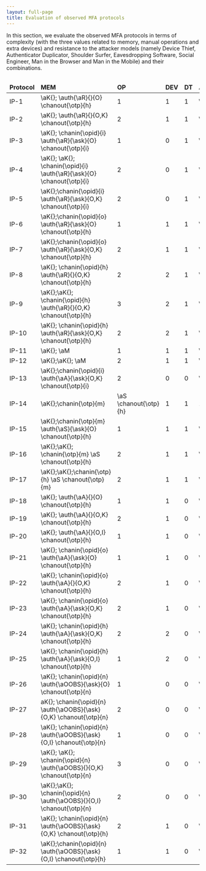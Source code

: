 ```yaml
---
layout: full-page
title: Evaluation of observed MFA protocols
---
```


In this section, we evaluate the observed MFA protocols in terms of complexity (with the three values related to memory, manual operations and extra devices) and resistance
to the attacker models (namely Device Thief, Authenticator Duplicator, Shoulder Surfer, Eavesdropping Software, Social Engineer, Man in the Browser and Man in the Mobile)
and their combinations.


<div id="ip-protocols-table-wrapper" style="overflow-x: auto;">
<table id="ip-protocols-evaluation-table">
<thead style="font-weight: bold;">
<td>Protocol</td><td class="rotate">   MEM </td><td class="rotate"> OP </td><td class="rotate"> DEV </td><td class="rotate"> DT</td><td class="rotate">AD</td><td class="rotate">SS</td><td class="rotate">ES</td><td class="rotate">SE</td><td class="rotate">MB</td><td class="rotate">MM</td><td class="rotate">
	 DT\circAD</td><td class="rotate">DT\circSS</td><td class="rotate">DT\circES</td><td class="rotate">DT\circSE</td><td class="rotate">DT\circMB</td><td class="rotate">DT\circMM</td><td class="rotate">AD\circSS</td><td class="rotate">AD\circES</td><td class="rotate">AD\circSE</td><td class="rotate">AD\circMB</td><td class="rotate">AD\circMM</td><td class="rotate">SS\circES</td><td class="rotate">SS\circSE</td><td class="rotate">SS\circMB</td><td class="rotate">SS\circMM</td><td class="rotate">ES\circSE</td><td class="rotate">ES\circMB</td><td class="rotate">ES\circMM</td><td class="rotate">SE\circMB</td><td class="rotate">SE\circMM</td><td class="rotate">MB\circMM
	 </td><td class="rotate">DT\circAD\circSS</td><td class="rotate">DT\circAD\circES</td><td class="rotate">DT\circAD\circSE</td><td class="rotate">DT\circAD\circMB</td><td class="rotate">DT\circAD\circMM</td><td class="rotate">DT\circSS\circES</td><td class="rotate">DT\circSS\circSE</td><td class="rotate">DT\circSS\circMB</td><td class="rotate">DT\circSS\circMM</td><td class="rotate">DT\circES\circSE</td><td class="rotate">DT\circES\circMB</td><td class="rotate">DT\circES\circMM</td><td class="rotate">DT\circSE\circMB</td><td class="rotate">DT\circSE\circMM</td><td class="rotate">DT\circMB\circMM
</td><td class="rotate">AD\circSS\circES</td><td class="rotate">AD\circSS\circSE</td><td class="rotate">AD\circSS\circMB</td><td class="rotate">AD\circSS\circMM</td><td class="rotate">AD\circES\circSE</td><td class="rotate">AD\circES\circMB</td><td class="rotate">AD\circES\circMM</td><td class="rotate">AD\circSE\circMB</td><td class="rotate">AD\circSE\circMM</td><td class="rotate">AD\circMB\circMM
</td><td class="rotate">SS\circES\circSE</td><td class="rotate">SS\circES\circMB</td><td class="rotate">SS\circES\circMM</td><td class="rotate">SS\circSE\circMB</td><td class="rotate">SS\circSE\circMM</td><td class="rotate">SS\circMB\circMM
</td><td class="rotate">ES\circSE\circMB</td><td class="rotate">ES\circSE\circMM</td><td class="rotate">ES\circMB\circMM
</td><td class="rotate">SE\circMB\circMM</td>
</thead>
<tr id="IP-1">
<td>IP-1 </td>
<td> \aK{}; \auth{\aR}{}{O} \chanout{\otp}{h}</td>
<td> 1 </td><td> 1 </td><td> 1 </td><td> \cancel{O} </td><td> -- </td><td> <i class="fas fa-skull"></i> </td><td> <i class="fas fa-skull"></i> </td><td> <i class="fas fa-skull"></i> </td><td> <i class="fas fa-skull"></i> </td><td> -- </td><td> \cancel{O} </td><td> # </td><td> # </td><td> # </td><td> # </td><td> \cancel{O} </td><td> # </td><td> # </td><td> # </td><td> # </td><td> -- </td><td> # </td><td> # </td><td> # </td><td> # </td><td> # </td><td> # </td><td> # </td><td> # </td><td> # </td><td> # </td><td> # </td><td> # </td><td> # </td><td> # </td><td> \cancel{O} </td><td> # </td><td> # </td><td> # </td><td> # </td><td> # </td><td> # </td><td> # </td><td> # </td><td> # </td><td> # </td><td> # </td><td> # </td><td> # </td><td> # </td><td> # </td><td> # </td><td> # </td><td> # </td><td> # </td><td> # </td><td> # </td><td> # </td><td> # </td><td> # </td><td> # </td><td> # </td><td> # </td><td> # </td><td> # </td><td> #</td>
</tr>
<tr id="IP-2">
<td>IP-2 </td>
<td>\aK{}; \auth{\aR}{}{O,K} \chanout{\otp}{h}</td>
<td> 2 </td><td> 1 </td><td> 1 </td><td> \cancel{O} </td><td> -- </td><td> <i class="fas fa-skull"></i> </td><td> <i class="fas fa-skull"></i> </td><td> <i class="fas fa-skull"></i> </td><td> <i class="fas fa-skull"></i> </td><td> -- </td><td> \cancel{O} </td><td> # </td><td> # </td><td> # </td><td> # </td><td> \cancel{O} </td><td> # </td><td> # </td><td> # </td><td> # </td><td> -- </td><td> # </td><td> # </td><td> # </td><td> # </td><td> # </td><td> # </td><td> # </td><td> # </td><td> # </td><td> # </td><td> # </td><td> # </td><td> # </td><td> # </td><td> \cancel{O} </td><td> # </td><td> # </td><td> # </td><td> # </td><td> # </td><td> # </td><td> # </td><td> # </td><td> # </td><td> # </td><td> # </td><td> # </td><td> # </td><td> # </td><td> # </td><td> # </td><td> # </td><td> # </td><td> # </td><td> # </td><td> # </td><td> # </td><td> # </td><td> # </td><td> # </td><td> # </td><td> # </td><td> # </td><td> # </td><td> #</td>
</tr>
<tr id="IP-3">
<td>IP-3 </td>
<td>\aK{}; \chanin{\opid}{i} \auth{\aR}{\ask}{O} \chanout{\otp}{i}
</td>
<td> 1 </td><td> 0 </td><td> 1 </td><td> \cancel{O} </td><td> -- </td><td> \cancel{K} </td><td> \cancel{K} </td><td> \cancel{K} </td><td> \cancel{K} </td><td> -- </td><td> \cancel{O} </td><td> <i class="fas fa-skull"></i> </td><td> <i class="fas fa-skull"></i> </td><td> <i class="fas fa-skull"></i> </td><td> <i class="fas fa-skull"></i> </td><td> \cancel{O} </td><td> \cancel{K} </td><td> \cancel{K} </td><td> \cancel{K} </td><td> \cancel{K} </td><td> -- </td><td> \cancel{K} </td><td> \cancel{K} </td><td> \cancel{K} </td><td> \cancel{K} </td><td> \cancel{K} </td><td> \cancel{K} </td><td> \cancel{K} </td><td> \cancel{K} </td><td> \cancel{K} </td><td> \cancel{K} </td><td> # </td><td> # </td><td> # </td><td> # </td><td> \cancel{O} </td><td> # </td><td> # </td><td> # </td><td> # </td><td> # </td><td> # </td><td> # </td><td> # </td><td> # </td><td> # </td><td> \cancel{K} </td><td> \cancel{K} </td><td> \cancel{K} </td><td> \cancel{K} </td><td> \cancel{K} </td><td> \cancel{K} </td><td> \cancel{K} </td><td> \cancel{K} </td><td> \cancel{K} </td><td> \cancel{K} </td><td> \cancel{K} </td><td> \cancel{K} </td><td> \cancel{K} </td><td> \cancel{K} </td><td> \cancel{K} </td><td> \cancel{K} </td><td> \cancel{K} </td><td> \cancel{K} </td><td> \cancel{K} </td><td> \cancel{K}</td>
</tr>
<tr id="IP-4">
<td>IP-4 </td>
<td>\aK{}; \aK{}; \chanin{\opid}{i} \auth{\aR}{\ask}{O} \chanout{\otp}{i}</td>
<td> 2 </td><td> 0 </td><td> 1 </td><td> \cancel{O} </td><td> -- </td><td> \cancel{K$_{2}$} </td><td> \cancel{K$_{2}$} </td><td> \cancel{K$_{2}$} </td><td> \cancel{K$_{2}$} </td><td> -- </td><td> \cancel{O} </td><td> <i class="fas fa-skull"></i> </td><td> <i class="fas fa-skull"></i> </td><td> <i class="fas fa-skull"></i> </td><td> <i class="fas fa-skull"></i> </td><td> \cancel{O} </td><td> \cancel{K$_{2}$} </td><td> \cancel{K$_{2}$} </td><td> \cancel{K$_{2}$} </td><td> \cancel{K$_{2}$} </td><td> -- </td><td> \cancel{K$_{2}$} </td><td> \cancel{K$_{2}$} </td><td> \cancel{K$_{2}$} </td><td> \cancel{K$_{2}$} </td><td> \cancel{K$_{2}$} </td><td> \cancel{K$_{2}$} </td><td> \cancel{K$_{2}$} </td><td> \cancel{K$_{2}$} </td><td> \cancel{K$_{2}$} </td><td> \cancel{K$_{2}$} </td><td> # </td><td> # </td><td> # </td><td> # </td><td> \cancel{O} </td><td> # </td><td> # </td><td> # </td><td> # </td><td> # </td><td> # </td><td> # </td><td> # </td><td> # </td><td> # </td><td> \cancel{K$_{2}$} </td><td> \cancel{K$_{2}$} </td><td> \cancel{K$_{2}$} </td><td> \cancel{K$_{2}$} </td><td> \cancel{K$_{2}$} </td><td> \cancel{K$_{2}$} </td><td> \cancel{K$_{2}$} </td><td> \cancel{K$_{2}$} </td><td> \cancel{K$_{2}$} </td><td> \cancel{K$_{2}$} </td><td> \cancel{K$_{2}$} </td><td> \cancel{K$_{2}$} </td><td> \cancel{K$_{2}$} </td><td> \cancel{K$_{2}$} </td><td> \cancel{K$_{2}$} </td><td> \cancel{K$_{2}$} </td><td> \cancel{K$_{2}$} </td><td> \cancel{K$_{2}$} </td><td> \cancel{K$_{2}$} </td><td> \cancel{K$_{2}$}</td>
</tr>
<tr id="IP-5">
<td>IP-5 </td>
<td>\aK{};\chanin{\opid}{i} \auth{\aR}{\ask}{O,K} \chanout{\otp}{i}</td>
<td> 2 </td><td> 0 </td><td> 1 </td><td> \cancel{O} </td><td> -- </td><td> \cancel{K$_{2}$} </td><td> \cancel{K} </td><td> \cancel{K} </td><td> \cancel{K} </td><td> -- </td><td> \cancel{O} </td><td> <i class="fas fa-skull"></i> </td><td> \cancel{K}\cancel{O} </td><td> \cancel{K}\cancel{O} </td><td> \cancel{K}\cancel{O} </td><td> \cancel{O} </td><td> \cancel{K$_{2}$} </td><td> \cancel{K} </td><td> \cancel{K} </td><td> \cancel{K} </td><td> -- </td><td> \cancel{K$_{2}$} </td><td> \cancel{K$_{2}$} </td><td> \cancel{K$_{2}$} </td><td> \cancel{K$_{2}$} </td><td> \cancel{K} </td><td> \cancel{K} </td><td> \cancel{K} </td><td> \cancel{K} </td><td> \cancel{K} </td><td> \cancel{K} </td><td> # </td><td> \cancel{K}\cancel{O} </td><td> \cancel{K}\cancel{O} </td><td> \cancel{K}\cancel{O} </td><td> \cancel{O} </td><td> # </td><td> # </td><td> # </td><td> # </td><td> \cancel{K}\cancel{O} </td><td> \cancel{K}\cancel{O} </td><td> \cancel{K}\cancel{O} </td><td> \cancel{K}\cancel{O} </td><td> \cancel{K}\cancel{O} </td><td> \cancel{K}\cancel{O} </td><td> \cancel{K$_{2}$} </td><td> \cancel{K$_{2}$} </td><td> \cancel{K$_{2}$} </td><td> \cancel{K$_{2}$} </td><td> \cancel{K} </td><td> \cancel{K} </td><td> \cancel{K} </td><td> \cancel{K} </td><td> \cancel{K} </td><td> \cancel{K} </td><td> \cancel{K$_{2}$} </td><td> \cancel{K$_{2}$} </td><td> \cancel{K$_{2}$} </td><td> \cancel{K$_{2}$} </td><td> \cancel{K$_{2}$} </td><td> \cancel{K$_{2}$} </td><td> \cancel{K} </td><td> \cancel{K} </td><td> \cancel{K} </td><td> \cancel{K}</td>
</tr>
<tr id="IP-6">
<td>IP-6 </td>
<td>\aK{};\chanin{\opid}{o} \auth{\aR}{\ask}{O} \chanout{\otp}{h}</td>
<td> 1 </td><td> 1 </td><td> 1 </td><td> \cancel{O} </td><td> -- </td><td> \cancel{K} </td><td> \cancel{K} </td><td> \cancel{K} </td><td> \cancel{K} </td><td> -- </td><td> \cancel{O} </td><td> <i class="fas fa-skull"></i> </td><td> <i class="fas fa-skull"></i> </td><td> <i class="fas fa-skull"></i> </td><td> <i class="fas fa-skull"></i> </td><td> \cancel{O} </td><td> \cancel{K} </td><td> \cancel{K} </td><td> \cancel{K} </td><td> \cancel{K} </td><td> -- </td><td> \cancel{K} </td><td> \cancel{K} </td><td> \cancel{K} </td><td> \cancel{K} </td><td> \cancel{K} </td><td> \cancel{K} </td><td> \cancel{K} </td><td> \cancel{K} </td><td> \cancel{K} </td><td> \cancel{K} </td><td> # </td><td> # </td><td> # </td><td> # </td><td> \cancel{O} </td><td> # </td><td> # </td><td> # </td><td> # </td><td> # </td><td> # </td><td> # </td><td> # </td><td> # </td><td> # </td><td> \cancel{K} </td><td> \cancel{K} </td><td> \cancel{K} </td><td> \cancel{K} </td><td> \cancel{K} </td><td> \cancel{K} </td><td> \cancel{K} </td><td> \cancel{K} </td><td> \cancel{K} </td><td> \cancel{K} </td><td> \cancel{K} </td><td> \cancel{K} </td><td> \cancel{K} </td><td> \cancel{K} </td><td> \cancel{K} </td><td> \cancel{K} </td><td> \cancel{K} </td><td> \cancel{K} </td><td> \cancel{K} </td><td> \cancel{K}</td>
</tr>
<tr id="IP-7">
<td>IP-7 </td>
<td>\aK{};\chanin{\opid}{o} \auth{\aR}{\ask}{O,K} \chanout{\otp}{h}</td>
<td> 2 </td><td> 1 </td><td> 1 </td><td> \cancel{O} </td><td> -- </td><td> \cancel{K$_{2}$} </td><td> \cancel{K} </td><td> \cancel{K} </td><td> \cancel{K} </td><td> -- </td><td> \cancel{O} </td><td> <i class="fas fa-skull"></i> </td><td> \cancel{K}\cancel{O} </td><td> \cancel{K}\cancel{O} </td><td> \cancel{K}\cancel{O} </td><td> \cancel{O} </td><td> \cancel{K$_{2}$} </td><td> \cancel{K} </td><td> \cancel{K} </td><td> \cancel{K} </td><td> -- </td><td> \cancel{K$_{2}$} </td><td> \cancel{K$_{2}$} </td><td> \cancel{K$_{2}$} </td><td> \cancel{K$_{2}$} </td><td> \cancel{K} </td><td> \cancel{K} </td><td> \cancel{K} </td><td> \cancel{K} </td><td> \cancel{K} </td><td> \cancel{K} </td><td> # </td><td> \cancel{K}\cancel{O} </td><td> \cancel{K}\cancel{O} </td><td> \cancel{K}\cancel{O} </td><td> \cancel{O} </td><td> # </td><td> # </td><td> # </td><td> # </td><td> \cancel{K}\cancel{O} </td><td> \cancel{K}\cancel{O} </td><td> \cancel{K}\cancel{O} </td><td> \cancel{K}\cancel{O} </td><td> \cancel{K}\cancel{O} </td><td> \cancel{K}\cancel{O} </td><td> \cancel{K$_{2}$} </td><td> \cancel{K$_{2}$} </td><td> \cancel{K$_{2}$} </td><td> \cancel{K$_{2}$} </td><td> \cancel{K} </td><td> \cancel{K} </td><td> \cancel{K} </td><td> \cancel{K} </td><td> \cancel{K} </td><td> \cancel{K} </td><td> \cancel{K$_{2}$} </td><td> \cancel{K$_{2}$} </td><td> \cancel{K$_{2}$} </td><td> \cancel{K$_{2}$} </td><td> \cancel{K$_{2}$} </td><td> \cancel{K$_{2}$} </td><td> \cancel{K} </td><td> \cancel{K} </td><td> \cancel{K} </td><td> \cancel{K}</td>
</tr>
<tr id="IP-8">
<td>IP-8 </td>
<td>\aK{}; \chanin{\opid}{h} \auth{\aR}{}{O,K} \chanout{\otp}{h} </td>
<td> 2 </td><td> 2 </td><td> 1 </td><td> \cancel{O} </td><td> -- </td><td> \cancel{K$_{2}$} </td><td> \cancel{K} </td><td> <i class="fas fa-skull"></i> </td><td> <i class="fas fa-skull"></i> </td><td> -- </td><td> \cancel{O} </td><td> <i class="fas fa-skull"></i> </td><td> \cancel{K}\cancel{O} </td><td> # </td><td> # </td><td> \cancel{O} </td><td> \cancel{K$_{2}$} </td><td> \cancel{K} </td><td> # </td><td> # </td><td> -- </td><td> \cancel{K$_{2}$} </td><td> # </td><td> # </td><td> \cancel{K$_{2}$} </td><td> # </td><td> # </td><td> \cancel{K} </td><td> # </td><td> # </td><td> # </td><td> # </td><td> \cancel{K}\cancel{O} </td><td> # </td><td> # </td><td> \cancel{O} </td><td> # </td><td> # </td><td> # </td><td> # </td><td> # </td><td> # </td><td> \cancel{K}\cancel{O} </td><td> # </td><td> # </td><td> # </td><td> \cancel{K$_{2}$} </td><td> # </td><td> # </td><td> \cancel{K$_{2}$} </td><td> # </td><td> # </td><td> \cancel{K} </td><td> # </td><td> # </td><td> # </td><td> # </td><td> # </td><td> \cancel{K$_{2}$} </td><td> # </td><td> # </td><td> # </td><td> # </td><td> # </td><td> # </td><td> #</td>
</tr>
<tr id="IP-9">
<td>IP-9 </td>
<td>\aK{};\aK{}; \chanin{\opid}{h} \auth{\aR}{}{O,K} \chanout{\otp}{h} </td>
<td> 3 </td><td> 2 </td><td> 1 </td><td> \cancel{O} </td><td> -- </td><td> \cancel{K$_{3}$} </td><td> \cancel{K$_{2}$} </td><td> <i class="fas fa-skull"></i> </td><td> <i class="fas fa-skull"></i> </td><td> -- </td><td> \cancel{O} </td><td> <i class="fas fa-skull"></i> </td><td> \cancel{K$_{2}$}\cancel{O} </td><td> # </td><td> # </td><td> \cancel{O} </td><td> \cancel{K$_{3}$} </td><td> \cancel{K$_{2}$} </td><td> # </td><td> # </td><td> -- </td><td> \cancel{K$_{3}$} </td><td> # </td><td> # </td><td> \cancel{K$_{3}$} </td><td> # </td><td> # </td><td> \cancel{K$_{2}$} </td><td> # </td><td> # </td><td> # </td><td> # </td><td> \cancel{K$_{2}$}\cancel{O} </td><td> # </td><td> # </td><td> \cancel{O} </td><td> # </td><td> # </td><td> # </td><td> # </td><td> # </td><td> # </td><td> \cancel{K$_{2}$}\cancel{O} </td><td> # </td><td> # </td><td> # </td><td> \cancel{K$_{3}$} </td><td> # </td><td> # </td><td> \cancel{K$_{3}$} </td><td> # </td><td> # </td><td> \cancel{K$_{2}$} </td><td> # </td><td> # </td><td> # </td><td> # </td><td> # </td><td> \cancel{K$_{3}$} </td><td> # </td><td> # </td><td> # </td><td> # </td><td> # </td><td> # </td><td> #</td>
</tr>
<tr id="IP-10">
<td>IP-10 </td>
<td>\aK{}; \chanin{\opid}{h} \auth{\aR}{\ask}{O,K} \chanout{\otp}{h} </td>
<td> 2 </td><td> 2 </td><td> 1 </td><td> \cancel{O} </td><td> -- </td><td> \cancel{K$_{2}$} </td><td> \cancel{K} </td><td> \cancel{K} </td><td> \cancel{K} </td><td> -- </td><td> \cancel{O} </td><td> <i class="fas fa-skull"></i> </td><td> \cancel{K}\cancel{O} </td><td> \cancel{K}\cancel{O} </td><td> \cancel{K}\cancel{O} </td><td> \cancel{O} </td><td> \cancel{K$_{2}$} </td><td> \cancel{K} </td><td> \cancel{K} </td><td> \cancel{K} </td><td> -- </td><td> \cancel{K$_{2}$} </td><td> \cancel{K$_{2}$} </td><td> \cancel{K$_{2}$} </td><td> \cancel{K$_{2}$} </td><td> \cancel{K} </td><td> \cancel{K} </td><td> \cancel{K} </td><td> \cancel{K} </td><td> \cancel{K} </td><td> \cancel{K} </td><td> # </td><td> \cancel{K}\cancel{O} </td><td> \cancel{K}\cancel{O} </td><td> \cancel{K}\cancel{O} </td><td> \cancel{O} </td><td> # </td><td> # </td><td> # </td><td> # </td><td> \cancel{K}\cancel{O} </td><td> \cancel{K}\cancel{O} </td><td> \cancel{K}\cancel{O} </td><td> \cancel{K}\cancel{O} </td><td> \cancel{K}\cancel{O} </td><td> \cancel{K}\cancel{O} </td><td> \cancel{K$_{2}$} </td><td> \cancel{K$_{2}$} </td><td> \cancel{K$_{2}$} </td><td> \cancel{K$_{2}$} </td><td> \cancel{K} </td><td> \cancel{K} </td><td> \cancel{K} </td><td> \cancel{K} </td><td> \cancel{K} </td><td> \cancel{K} </td><td> \cancel{K$_{2}$} </td><td> \cancel{K$_{2}$} </td><td> \cancel{K$_{2}$} </td><td> \cancel{K$_{2}$} </td><td> \cancel{K$_{2}$} </td><td> \cancel{K$_{2}$} </td><td> \cancel{K} </td><td> \cancel{K} </td><td> \cancel{K} </td><td> \cancel{K}</td>
</tr>
<tr id="IP-11">
<td>IP-11 </td>
<td>\aK{}; \aM</td>
<td> 1 </td><td> 1 </td><td> 1 </td><td> \cancel{O} </td><td> \cancel{O} </td><td> <i class="fas fa-skull"></i> </td><td> <i class="fas fa-skull"></i> </td><td> <i class="fas fa-skull"></i> </td><td> <i class="fas fa-skull"></i> </td><td> -- </td><td> \cancel{O} </td><td> # </td><td> # </td><td> # </td><td> # </td><td> \cancel{O} </td><td> # </td><td> # </td><td> # </td><td> # </td><td> \cancel{O} </td><td> # </td><td> # </td><td> # </td><td> # </td><td> # </td><td> # </td><td> # </td><td> # </td><td> # </td><td> # </td><td> # </td><td> # </td><td> # </td><td> # </td><td> \cancel{O} </td><td> # </td><td> # </td><td> # </td><td> # </td><td> # </td><td> # </td><td> # </td><td> # </td><td> # </td><td> # </td><td> # </td><td> # </td><td> # </td><td> # </td><td> # </td><td> # </td><td> # </td><td> # </td><td> # </td><td> # </td><td> # </td><td> # </td><td> # </td><td> # </td><td> # </td><td> # </td><td> # </td><td> # </td><td> # </td><td> #</td>
</tr>
<tr id="IP-12">
<td>IP-12 </td>
<td>\aK{};\aK{}; \aM</td>
<td> 2 </td><td> 1 </td><td> 1 </td><td> \cancel{O} </td><td> \cancel{O} </td><td> <i class="fas fa-skull"></i> </td><td> <i class="fas fa-skull"></i> </td><td> <i class="fas fa-skull"></i> </td><td> <i class="fas fa-skull"></i> </td><td> -- </td><td> \cancel{O} </td><td> # </td><td> # </td><td> # </td><td> # </td><td> \cancel{O} </td><td> # </td><td> # </td><td> # </td><td> # </td><td> \cancel{O} </td><td> # </td><td> # </td><td> # </td><td> # </td><td> # </td><td> # </td><td> # </td><td> # </td><td> # </td><td> # </td><td> # </td><td> # </td><td> # </td><td> # </td><td> \cancel{O} </td><td> # </td><td> # </td><td> # </td><td> # </td><td> # </td><td> # </td><td> # </td><td> # </td><td> # </td><td> # </td><td> # </td><td> # </td><td> # </td><td> # </td><td> # </td><td> # </td><td> # </td><td> # </td><td> # </td><td> # </td><td> # </td><td> # </td><td> # </td><td> # </td><td> # </td><td> # </td><td> # </td><td> # </td><td> # </td><td> #</td>
</tr>
<tr id="IP-13">
<td>IP-13 </td>
<td> \aK{};\chanin{\opid}{i} \auth{\aA}{\ask}{O,K} \chanout{\otp}{i} </td>
<td> 2 </td><td> 0 </td><td> 0 </td><td> \cancel{O} </td><td> \cancel{O} </td><td> \cancel{K$_{2}$} </td><td> \cancel{K$_{2}$} </td><td> \cancel{K} </td><td> \cancel{K} </td><td> -- </td><td> \cancel{O} </td><td> <i class="fas fa-skull"></i> </td><td> <i class="fas fa-skull"></i> </td><td> \cancel{K}\cancel{O} </td><td> \cancel{K}\cancel{O} </td><td> \cancel{O} </td><td> <i class="fas fa-skull"></i> </td><td> <i class="fas fa-skull"></i> </td><td> \cancel{K}\cancel{O} </td><td> \cancel{K}\cancel{O} </td><td> \cancel{O} </td><td> \cancel{K$_{2}$} </td><td> \cancel{K$_{2}$} </td><td> \cancel{K$_{2}$} </td><td> \cancel{K$_{2}$} </td><td> \cancel{K$_{2}$} </td><td> \cancel{K$_{2}$} </td><td> \cancel{K$_{2}$} </td><td> \cancel{K} </td><td> \cancel{K} </td><td> \cancel{K} </td><td> # </td><td> # </td><td> \cancel{K}\cancel{O} </td><td> \cancel{K}\cancel{O} </td><td> \cancel{O} </td><td> # </td><td> # </td><td> # </td><td> # </td><td> # </td><td> # </td><td> # </td><td> \cancel{K}\cancel{O} </td><td> \cancel{K}\cancel{O} </td><td> \cancel{K}\cancel{O} </td><td> # </td><td> # </td><td> # </td><td> # </td><td> # </td><td> # </td><td> # </td><td> \cancel{K}\cancel{O} </td><td> \cancel{K}\cancel{O} </td><td> \cancel{K}\cancel{O} </td><td> \cancel{K$_{2}$} </td><td> \cancel{K$_{2}$} </td><td> \cancel{K$_{2}$} </td><td> \cancel{K$_{2}$} </td><td> \cancel{K$_{2}$} </td><td> \cancel{K$_{2}$} </td><td> \cancel{K$_{2}$} </td><td> \cancel{K$_{2}$} </td><td> \cancel{K$_{2}$} </td><td> \cancel{K}</td>
</tr>
<tr id="IP-14">
<td>IP-14 </td>
<td>\aK{};\chanin{\otp}{m} </td><td> \aS \chanout{\otp}{h} </td>
<td> 1 </td><td> 1 </td><td> 1 </td><td> \cancel{O} </td><td> -- </td><td> \cancel{K} </td><td> \cancel{K} </td><td> <i class="fas fa-skull"></i> </td><td> <i class="fas fa-skull"></i> </td><td> \cancel{O} </td><td> \cancel{O} </td><td> <i class="fas fa-skull"></i> </td><td> <i class="fas fa-skull"></i> </td><td> # </td><td> # </td><td> \cancel{O} </td><td> \cancel{K} </td><td> \cancel{K} </td><td> # </td><td> # </td><td> \cancel{O} </td><td> \cancel{K} </td><td> # </td><td> # </td><td> <i class="fas fa-skull"></i> </td><td> # </td><td> # </td><td> <i class="fas fa-skull"></i> </td><td> # </td><td> # </td><td> # </td><td> # </td><td> # </td><td> # </td><td> # </td><td> \cancel{O} </td><td> # </td><td> # </td><td> # </td><td> # </td><td> # </td><td> # </td><td> # </td><td> # </td><td> # </td><td> # </td><td> \cancel{K} </td><td> # </td><td> # </td><td> # </td><td> # </td><td> # </td><td> # </td><td> # </td><td> # </td><td> # </td><td> # </td><td> # </td><td> # </td><td> # </td><td> # </td><td> # </td><td> # </td><td> # </td><td> # </td><td> #</td>
</tr>
<tr id="IP-15">
<td>IP-15 </td>
<td>\aK{};\chanin{\otp}{m} \auth{\aS}{\ask}{O} \chanout{\otp}{h} </td>
<td> 1 </td><td> 1 </td><td> 1 </td><td> \cancel{O} </td><td> -- </td><td> \cancel{K} </td><td> \cancel{K} </td><td> \cancel{K} </td><td> \cancel{K} </td><td> \cancel{O} </td><td> \cancel{O} </td><td> <i class="fas fa-skull"></i> </td><td> <i class="fas fa-skull"></i> </td><td> <i class="fas fa-skull"></i> </td><td> <i class="fas fa-skull"></i> </td><td> \cancel{O} </td><td> \cancel{K} </td><td> \cancel{K} </td><td> \cancel{K} </td><td> \cancel{K} </td><td> \cancel{O} </td><td> \cancel{K} </td><td> \cancel{K} </td><td> \cancel{K} </td><td> <i class="fas fa-skull"></i> </td><td> \cancel{K} </td><td> \cancel{K} </td><td> <i class="fas fa-skull"></i> </td><td> \cancel{K} </td><td> <i class="fas fa-skull"></i> </td><td> <i class="fas fa-skull"></i> </td><td> # </td><td> # </td><td> # </td><td> # </td><td> \cancel{O} </td><td> # </td><td> # </td><td> # </td><td> # </td><td> # </td><td> # </td><td> # </td><td> # </td><td> # </td><td> # </td><td> \cancel{K} </td><td> \cancel{K} </td><td> \cancel{K} </td><td> # </td><td> \cancel{K} </td><td> \cancel{K} </td><td> # </td><td> \cancel{K} </td><td> # </td><td> # </td><td> \cancel{K} </td><td> \cancel{K} </td><td> # </td><td> \cancel{K} </td><td> # </td><td> # </td><td> \cancel{K} </td><td> # </td><td> # </td><td> #</td>
</tr>
<tr id="IP-16">
<td>IP-16 </td>
<td>\aK{};\aK{}; \chanin{\otp}{m} \aS \chanout{\otp}{h} </td>
<td> 2 </td><td> 1 </td><td> 1 </td><td> \cancel{O} </td><td> -- </td><td> \cancel{K$_{2}$} </td><td> \cancel{K$_{2}$} </td><td> <i class="fas fa-skull"></i> </td><td> <i class="fas fa-skull"></i> </td><td> \cancel{O} </td><td> \cancel{O} </td><td> <i class="fas fa-skull"></i> </td><td> <i class="fas fa-skull"></i> </td><td> # </td><td> # </td><td> \cancel{O} </td><td> \cancel{K$_{2}$} </td><td> \cancel{K$_{2}$} </td><td> # </td><td> # </td><td> \cancel{O} </td><td> \cancel{K$_{2}$} </td><td> # </td><td> # </td><td> <i class="fas fa-skull"></i> </td><td> # </td><td> # </td><td> <i class="fas fa-skull"></i> </td><td> # </td><td> # </td><td> # </td><td> # </td><td> # </td><td> # </td><td> # </td><td> \cancel{O} </td><td> # </td><td> # </td><td> # </td><td> # </td><td> # </td><td> # </td><td> # </td><td> # </td><td> # </td><td> # </td><td> \cancel{K$_{2}$} </td><td> # </td><td> # </td><td> # </td><td> # </td><td> # </td><td> # </td><td> # </td><td> # </td><td> # </td><td> # </td><td> # </td><td> # </td><td> # </td><td> # </td><td> # </td><td> # </td><td> # </td><td> # </td><td> #</td>
</tr>
<tr id="IP-17">
<td>IP-17 </td>
<td>\aK{};\aK{};\chanin{\otp}{h} \aS \chanout{\otp}{m}</td>
<td> 2 </td><td> 1 </td><td> 1 </td><td> \cancel{O} </td><td> -- </td><td> \cancel{K$_{2}$} </td><td> \cancel{K$_{2}$} </td><td> <i class="fas fa-skull"></i> </td><td> <i class="fas fa-skull"></i> </td><td> \cancel{O} </td><td> \cancel{O} </td><td> <i class="fas fa-skull"></i> </td><td> <i class="fas fa-skull"></i> </td><td> # </td><td> # </td><td> \cancel{O} </td><td> \cancel{K$_{2}$} </td><td> \cancel{K$_{2}$} </td><td> # </td><td> # </td><td> \cancel{O} </td><td> \cancel{K$_{2}$} </td><td> # </td><td> # </td><td> <i class="fas fa-skull"></i> </td><td> # </td><td> # </td><td> <i class="fas fa-skull"></i> </td><td> # </td><td> # </td><td> # </td><td> # </td><td> # </td><td> # </td><td> # </td><td> \cancel{O} </td><td> # </td><td> # </td><td> # </td><td> # </td><td> # </td><td> # </td><td> # </td><td> # </td><td> # </td><td> # </td><td> \cancel{K$_{2}$} </td><td> # </td><td> # </td><td> # </td><td> # </td><td> # </td><td> # </td><td> # </td><td> # </td><td> # </td><td> # </td><td> # </td><td> # </td><td> # </td><td> # </td><td> # </td><td> # </td><td> # </td><td> # </td><td> #</td>
</tr>
<tr id="IP-18">
<td>IP-18 </td>
<td>\aK{}; \auth{\aA}{}{O} \chanout{\otp}{h}</td>
<td> 1 </td><td> 1 </td><td> 0 </td><td> \cancel{O} </td><td> \cancel{O} </td><td> <i class="fas fa-skull"></i> </td><td> <i class="fas fa-skull"></i> </td><td> <i class="fas fa-skull"></i> </td><td> <i class="fas fa-skull"></i> </td><td> \cancel{O} </td><td> \cancel{O} </td><td> # </td><td> # </td><td> # </td><td> # </td><td> \cancel{O} </td><td> # </td><td> # </td><td> # </td><td> # </td><td> \cancel{O} </td><td> # </td><td> # </td><td> # </td><td> # </td><td> # </td><td> # </td><td> # </td><td> # </td><td> # </td><td> # </td><td> # </td><td> # </td><td> # </td><td> # </td><td> \cancel{O} </td><td> # </td><td> # </td><td> # </td><td> # </td><td> # </td><td> # </td><td> # </td><td> # </td><td> # </td><td> # </td><td> # </td><td> # </td><td> # </td><td> # </td><td> # </td><td> # </td><td> # </td><td> # </td><td> # </td><td> # </td><td> # </td><td> # </td><td> # </td><td> # </td><td> # </td><td> # </td><td> # </td><td> # </td><td> # </td><td> #</td>
</tr>
<tr id="IP-19">
<td>IP-19 </td>
<td>\aK{}; \auth{\aA}{}{O,K} \chanout{\otp}{h} </td>
<td> 2 </td><td> 1 </td><td> 0 </td><td> \cancel{O} </td><td> \cancel{O} </td><td> <i class="fas fa-skull"></i> </td><td> <i class="fas fa-skull"></i> </td><td> <i class="fas fa-skull"></i> </td><td> <i class="fas fa-skull"></i> </td><td> \cancel{K}\cancel{O} </td><td> \cancel{O} </td><td> # </td><td> # </td><td> # </td><td> # </td><td> \cancel{K}\cancel{O} </td><td> # </td><td> # </td><td> # </td><td> # </td><td> \cancel{K}\cancel{O} </td><td> # </td><td> # </td><td> # </td><td> # </td><td> # </td><td> # </td><td> # </td><td> # </td><td> # </td><td> # </td><td> # </td><td> # </td><td> # </td><td> # </td><td> \cancel{K}\cancel{O} </td><td> # </td><td> # </td><td> # </td><td> # </td><td> # </td><td> # </td><td> # </td><td> # </td><td> # </td><td> # </td><td> # </td><td> # </td><td> # </td><td> # </td><td> # </td><td> # </td><td> # </td><td> # </td><td> # </td><td> # </td><td> # </td><td> # </td><td> # </td><td> # </td><td> # </td><td> # </td><td> # </td><td> # </td><td> # </td><td> #</td>
</tr>
<tr id="IP-20">
<td>IP-20 </td>
<td>\aK{}; \auth{\aA}{}{O,I} \chanout{\otp}{h} </td>
<td> 1 </td><td> 1 </td><td> 0 </td><td> \cancel{O} </td><td> \cancel{O} </td><td> <i class="fas fa-skull"></i> </td><td> <i class="fas fa-skull"></i> </td><td> <i class="fas fa-skull"></i> </td><td> <i class="fas fa-skull"></i> </td><td> \cancel{O}\cancel{I} </td><td> \cancel{O} </td><td> # </td><td> # </td><td> # </td><td> # </td><td> \cancel{O}\cancel{I} </td><td> # </td><td> # </td><td> # </td><td> # </td><td> \cancel{O}\cancel{I} </td><td> # </td><td> # </td><td> # </td><td> # </td><td> # </td><td> # </td><td> # </td><td> # </td><td> # </td><td> # </td><td> # </td><td> # </td><td> # </td><td> # </td><td> \cancel{O}\cancel{I} </td><td> # </td><td> # </td><td> # </td><td> # </td><td> # </td><td> # </td><td> # </td><td> # </td><td> # </td><td> # </td><td> # </td><td> # </td><td> # </td><td> # </td><td> # </td><td> # </td><td> # </td><td> # </td><td> # </td><td> # </td><td> # </td><td> # </td><td> # </td><td> # </td><td> # </td><td> # </td><td> # </td><td> # </td><td> # </td><td> #</td>
</tr>
<tr id="IP-21">
<td>IP-21 </td>
<td>\aK{}; \chanin{\opid}{o} \auth{\aA}{\ask}{O} \chanout{\otp}{h} </td>
<td> 1 </td><td> 1 </td><td> 0 </td><td> \cancel{O} </td><td> \cancel{O} </td><td> \cancel{K} </td><td> \cancel{K} </td><td> \cancel{K} </td><td> \cancel{K} </td><td> \cancel{O} </td><td> \cancel{O} </td><td> <i class="fas fa-skull"></i> </td><td> <i class="fas fa-skull"></i> </td><td> <i class="fas fa-skull"></i> </td><td> <i class="fas fa-skull"></i> </td><td> \cancel{O} </td><td> <i class="fas fa-skull"></i> </td><td> <i class="fas fa-skull"></i> </td><td> <i class="fas fa-skull"></i> </td><td> <i class="fas fa-skull"></i> </td><td> \cancel{O} </td><td> \cancel{K} </td><td> \cancel{K} </td><td> \cancel{K} </td><td> <i class="fas fa-skull"></i> </td><td> \cancel{K} </td><td> \cancel{K} </td><td> <i class="fas fa-skull"></i> </td><td> \cancel{K} </td><td> <i class="fas fa-skull"></i> </td><td> <i class="fas fa-skull"></i> </td><td> # </td><td> # </td><td> # </td><td> # </td><td> \cancel{O} </td><td> # </td><td> # </td><td> # </td><td> # </td><td> # </td><td> # </td><td> # </td><td> # </td><td> # </td><td> # </td><td> # </td><td> # </td><td> # </td><td> # </td><td> # </td><td> # </td><td> # </td><td> # </td><td> # </td><td> # </td><td> \cancel{K} </td><td> \cancel{K} </td><td> # </td><td> \cancel{K} </td><td> # </td><td> # </td><td> \cancel{K} </td><td> # </td><td> # </td><td> #</td>
</tr>
<tr id="IP-22">
<td>IP-22 </td>
<td>\aK{}; \chanin{\opid}{o} \auth{\aA}{}{O,K} \chanout{\otp}{h} </td>
<td> 2 </td><td> 1 </td><td> 0 </td><td> \cancel{O} </td><td> \cancel{O} </td><td> \cancel{K$_{2}$} </td><td> \cancel{K$_{2}$} </td><td> <i class="fas fa-skull"></i> </td><td> <i class="fas fa-skull"></i> </td><td> \cancel{K}\cancel{O} </td><td> \cancel{O} </td><td> <i class="fas fa-skull"></i> </td><td> <i class="fas fa-skull"></i> </td><td> # </td><td> # </td><td> \cancel{K}\cancel{O} </td><td> <i class="fas fa-skull"></i> </td><td> <i class="fas fa-skull"></i> </td><td> # </td><td> # </td><td> \cancel{K}\cancel{O} </td><td> \cancel{K$_{2}$} </td><td> # </td><td> # </td><td> <i class="fas fa-skull"></i> </td><td> # </td><td> # </td><td> <i class="fas fa-skull"></i> </td><td> # </td><td> # </td><td> # </td><td> # </td><td> # </td><td> # </td><td> # </td><td> \cancel{K}\cancel{O} </td><td> # </td><td> # </td><td> # </td><td> # </td><td> # </td><td> # </td><td> # </td><td> # </td><td> # </td><td> # </td><td> # </td><td> # </td><td> # </td><td> # </td><td> # </td><td> # </td><td> # </td><td> # </td><td> # </td><td> # </td><td> # </td><td> # </td><td> # </td><td> # </td><td> # </td><td> # </td><td> # </td><td> # </td><td> # </td><td> #</td>
</tr>
<tr id="IP-23">
<td>IP-23 </td>
<td>\aK{}; \chanin{\opid}{o} \auth{\aA}{\ask}{O,K} \chanout{\otp}{h}</td>
<td> 2 </td><td> 1 </td><td> 0 </td><td> \cancel{O} </td><td> \cancel{O} </td><td> \cancel{K$_{2}$} </td><td> \cancel{K$_{2}$} </td><td> \cancel{K} </td><td> \cancel{K} </td><td> \cancel{K}\cancel{O} </td><td> \cancel{O} </td><td> <i class="fas fa-skull"></i> </td><td> <i class="fas fa-skull"></i> </td><td> \cancel{K}\cancel{O} </td><td> \cancel{K}\cancel{O} </td><td> \cancel{K}\cancel{O} </td><td> <i class="fas fa-skull"></i> </td><td> <i class="fas fa-skull"></i> </td><td> \cancel{K}\cancel{O} </td><td> \cancel{K}\cancel{O} </td><td> \cancel{K}\cancel{O} </td><td> \cancel{K$_{2}$} </td><td> \cancel{K$_{2}$} </td><td> \cancel{K$_{2}$} </td><td> <i class="fas fa-skull"></i> </td><td> \cancel{K$_{2}$} </td><td> \cancel{K$_{2}$} </td><td> <i class="fas fa-skull"></i> </td><td> \cancel{K} </td><td> <i class="fas fa-skull"></i> </td><td> <i class="fas fa-skull"></i> </td><td> # </td><td> # </td><td> \cancel{K}\cancel{O} </td><td> \cancel{K}\cancel{O} </td><td> \cancel{K}\cancel{O} </td><td> # </td><td> # </td><td> # </td><td> # </td><td> # </td><td> # </td><td> # </td><td> \cancel{K}\cancel{O} </td><td> # </td><td> # </td><td> # </td><td> # </td><td> # </td><td> # </td><td> # </td><td> # </td><td> # </td><td> \cancel{K}\cancel{O} </td><td> # </td><td> # </td><td> \cancel{K$_{2}$} </td><td> \cancel{K$_{2}$} </td><td> # </td><td> \cancel{K$_{2}$} </td><td> # </td><td> # </td><td> \cancel{K$_{2}$} </td><td> # </td><td> # </td><td> #</td>
</tr>
<tr id="IP-24">
<td>IP-24 </td>
<td>\aK{}; \chanin{\opid}{h} \auth{\aA}{\ask}{O,K} \chanout{\otp}{h} </td>
<td> 2 </td><td> 2 </td><td> 0 </td><td> \cancel{O} </td><td> \cancel{O} </td><td> \cancel{K$_{2}$} </td><td> \cancel{K$_{2}$} </td><td> \cancel{K} </td><td> \cancel{K} </td><td> \cancel{K}\cancel{O} </td><td> \cancel{O} </td><td> <i class="fas fa-skull"></i> </td><td> <i class="fas fa-skull"></i> </td><td> \cancel{K}\cancel{O} </td><td> \cancel{K}\cancel{O} </td><td> \cancel{K}\cancel{O} </td><td> <i class="fas fa-skull"></i> </td><td> <i class="fas fa-skull"></i> </td><td> \cancel{K}\cancel{O} </td><td> \cancel{K}\cancel{O} </td><td> \cancel{K}\cancel{O} </td><td> \cancel{K$_{2}$} </td><td> \cancel{K$_{2}$} </td><td> \cancel{K$_{2}$} </td><td> <i class="fas fa-skull"></i> </td><td> \cancel{K$_{2}$} </td><td> \cancel{K$_{2}$} </td><td> <i class="fas fa-skull"></i> </td><td> \cancel{K} </td><td> <i class="fas fa-skull"></i> </td><td> <i class="fas fa-skull"></i> </td><td> # </td><td> # </td><td> \cancel{K}\cancel{O} </td><td> \cancel{K}\cancel{O} </td><td> \cancel{K}\cancel{O} </td><td> # </td><td> # </td><td> # </td><td> # </td><td> # </td><td> # </td><td> # </td><td> \cancel{K}\cancel{O} </td><td> # </td><td> # </td><td> # </td><td> # </td><td> # </td><td> # </td><td> # </td><td> # </td><td> # </td><td> \cancel{K}\cancel{O} </td><td> # </td><td> # </td><td> \cancel{K$_{2}$} </td><td> \cancel{K$_{2}$} </td><td> # </td><td> \cancel{K$_{2}$} </td><td> # </td><td> # </td><td> \cancel{K$_{2}$} </td><td> # </td><td> # </td><td> #</td>
</tr>
<tr id="IP-25">
<td>IP-25 </td>
<td>\aK{}; \chanin{\opid}{h} \auth{\aA}{\ask}{O,I} \chanout{\otp}{h} </td>
<td> 1 </td><td> 2 </td><td> 0 </td><td> \cancel{O} </td><td> \cancel{O} </td><td> \cancel{K} </td><td> \cancel{K} </td><td> \cancel{K} </td><td> \cancel{K} </td><td> \cancel{O}\cancel{I} </td><td> \cancel{O} </td><td> \cancel{K}\cancel{O} </td><td> \cancel{K}\cancel{O} </td><td> \cancel{K}\cancel{O} </td><td> \cancel{K}\cancel{O} </td><td> \cancel{O}\cancel{I} </td><td> \cancel{K}\cancel{O} </td><td> \cancel{K}\cancel{O} </td><td> \cancel{K}\cancel{O} </td><td> \cancel{K}\cancel{O} </td><td> \cancel{O}\cancel{I} </td><td> \cancel{K} </td><td> \cancel{K} </td><td> \cancel{K} </td><td> <i class="fas fa-skull"></i> </td><td> \cancel{K} </td><td> \cancel{K} </td><td> <i class="fas fa-skull"></i> </td><td> \cancel{K} </td><td> <i class="fas fa-skull"></i> </td><td> <i class="fas fa-skull"></i> </td><td> \cancel{K}\cancel{O} </td><td> \cancel{K}\cancel{O} </td><td> \cancel{K}\cancel{O} </td><td> \cancel{K}\cancel{O} </td><td> \cancel{O}\cancel{I} </td><td> \cancel{K}\cancel{O} </td><td> \cancel{K}\cancel{O} </td><td> \cancel{K}\cancel{O} </td><td> # </td><td> \cancel{K}\cancel{O} </td><td> \cancel{K}\cancel{O} </td><td> # </td><td> \cancel{K}\cancel{O} </td><td> # </td><td> # </td><td> \cancel{K}\cancel{O} </td><td> \cancel{K}\cancel{O} </td><td> \cancel{K}\cancel{O} </td><td> # </td><td> \cancel{K}\cancel{O} </td><td> \cancel{K}\cancel{O} </td><td> # </td><td> \cancel{K}\cancel{O} </td><td> # </td><td> # </td><td> \cancel{K} </td><td> \cancel{K} </td><td> # </td><td> \cancel{K} </td><td> # </td><td> # </td><td> \cancel{K} </td><td> # </td><td> # </td><td> #</td>
</tr>
<tr id="IP-26">
<td>IP-26 </td>
<td>\aK{}; \chanin{\opid}{n} \auth{\aOOBS}{\ask}{O} \chanout{\otp}{n}</td>
<td> 1 </td><td> 0 </td><td> 0 </td><td> \cancel{O} </td><td> \cancel{O} </td><td> \cancel{K} </td><td> \cancel{K} </td><td> \cancel{K} </td><td> \cancel{K} </td><td> \cancel{O} </td><td> \cancel{O} </td><td> <i class="fas fa-skull"></i> </td><td> <i class="fas fa-skull"></i> </td><td> <i class="fas fa-skull"></i> </td><td> <i class="fas fa-skull"></i> </td><td> \cancel{O} </td><td> <i class="fas fa-skull"></i> </td><td> <i class="fas fa-skull"></i> </td><td> <i class="fas fa-skull"></i> </td><td> <i class="fas fa-skull"></i> </td><td> \cancel{O} </td><td> \cancel{K} </td><td> \cancel{K} </td><td> \cancel{K} </td><td> <i class="fas fa-skull"></i> </td><td> \cancel{K} </td><td> \cancel{K} </td><td> <i class="fas fa-skull"></i> </td><td> \cancel{K} </td><td> <i class="fas fa-skull"></i> </td><td> <i class="fas fa-skull"></i> </td><td> # </td><td> # </td><td> # </td><td> # </td><td> \cancel{O} </td><td> # </td><td> # </td><td> # </td><td> # </td><td> # </td><td> # </td><td> # </td><td> # </td><td> # </td><td> # </td><td> # </td><td> # </td><td> # </td><td> # </td><td> # </td><td> # </td><td> # </td><td> # </td><td> # </td><td> # </td><td> \cancel{K} </td><td> \cancel{K} </td><td> # </td><td> \cancel{K} </td><td> # </td><td> # </td><td> \cancel{K} </td><td> # </td><td> # </td><td> #</td>
</tr>
<tr id="IP-27">
<td>IP-27 </td>
<td>aK{}; \chanin{\opid}{n} \auth{\aOOBS}{\ask}{O,K} \chanout{\otp}{n}</td>
<td> 2 </td><td> 0 </td><td> 0 </td><td> \cancel{O} </td><td> \cancel{O} </td><td> \cancel{K$_{2}$} </td><td> \cancel{K$_{2}$} </td><td> \cancel{K} </td><td> \cancel{K} </td><td> \cancel{K}\cancel{O} </td><td> \cancel{O} </td><td> <i class="fas fa-skull"></i> </td><td> <i class="fas fa-skull"></i> </td><td> \cancel{K}\cancel{O} </td><td> \cancel{K}\cancel{O} </td><td> \cancel{K}\cancel{O} </td><td> <i class="fas fa-skull"></i> </td><td> <i class="fas fa-skull"></i> </td><td> \cancel{K}\cancel{O} </td><td> \cancel{K}\cancel{O} </td><td> \cancel{K}\cancel{O} </td><td> \cancel{K$_{2}$} </td><td> \cancel{K$_{2}$} </td><td> \cancel{K$_{2}$} </td><td> <i class="fas fa-skull"></i> </td><td> \cancel{K$_{2}$} </td><td> \cancel{K$_{2}$} </td><td> <i class="fas fa-skull"></i> </td><td> \cancel{K} </td><td> <i class="fas fa-skull"></i> </td><td> <i class="fas fa-skull"></i> </td><td> # </td><td> # </td><td> \cancel{K}\cancel{O} </td><td> \cancel{K}\cancel{O} </td><td> \cancel{K}\cancel{O} </td><td> # </td><td> # </td><td> # </td><td> # </td><td> # </td><td> # </td><td> # </td><td> \cancel{K}\cancel{O} </td><td> # </td><td> # </td><td> # </td><td> # </td><td> # </td><td> # </td><td> # </td><td> # </td><td> # </td><td> \cancel{K}\cancel{O} </td><td> # </td><td> # </td><td> \cancel{K$_{2}$} </td><td> \cancel{K$_{2}$} </td><td> # </td><td> \cancel{K$_{2}$} </td><td> # </td><td> # </td><td> \cancel{K$_{2}$} </td><td> # </td><td> # </td><td> #</td>
</tr>
<tr id="IP-28">
<td>IP-28 </td>
<td>\aK{}; \chanin{\opid}{n} \auth{\aOOBS}{\ask}{O,I} \chanout{\otp}{n}</td>
<td> 1 </td><td> 0 </td><td> 0 </td><td> \cancel{O} </td><td> \cancel{O} </td><td> \cancel{K} </td><td> \cancel{K} </td><td> \cancel{K} </td><td> \cancel{K} </td><td> \cancel{O}\cancel{I} </td><td> \cancel{O} </td><td> \cancel{K}\cancel{O} </td><td> \cancel{K}\cancel{O} </td><td> \cancel{K}\cancel{O} </td><td> \cancel{K}\cancel{O} </td><td> \cancel{O}\cancel{I} </td><td> \cancel{K}\cancel{O} </td><td> \cancel{K}\cancel{O} </td><td> \cancel{K}\cancel{O} </td><td> \cancel{K}\cancel{O} </td><td> \cancel{O}\cancel{I} </td><td> \cancel{K} </td><td> \cancel{K} </td><td> \cancel{K} </td><td> <i class="fas fa-skull"></i> </td><td> \cancel{K} </td><td> \cancel{K} </td><td> <i class="fas fa-skull"></i> </td><td> \cancel{K} </td><td> <i class="fas fa-skull"></i> </td><td> <i class="fas fa-skull"></i> </td><td> \cancel{K}\cancel{O} </td><td> \cancel{K}\cancel{O} </td><td> \cancel{K}\cancel{O} </td><td> \cancel{K}\cancel{O} </td><td> \cancel{O}\cancel{I} </td><td> \cancel{K}\cancel{O} </td><td> \cancel{K}\cancel{O} </td><td> \cancel{K}\cancel{O} </td><td> # </td><td> \cancel{K}\cancel{O} </td><td> \cancel{K}\cancel{O} </td><td> # </td><td> \cancel{K}\cancel{O} </td><td> # </td><td> # </td><td> \cancel{K}\cancel{O} </td><td> \cancel{K}\cancel{O} </td><td> \cancel{K}\cancel{O} </td><td> # </td><td> \cancel{K}\cancel{O} </td><td> \cancel{K}\cancel{O} </td><td> # </td><td> \cancel{K}\cancel{O} </td><td> # </td><td> # </td><td> \cancel{K} </td><td> \cancel{K} </td><td> # </td><td> \cancel{K} </td><td> # </td><td> # </td><td> \cancel{K} </td><td> # </td><td> # </td><td> #</td>
</tr>
<tr id="IP-29">
<td>IP-29 </td>
<td>\aK{}; \aK{}; \chanin{\opid}{n} \auth{\aOOBS}{}{O,K} \chanout{\otp}{n}</td>
<td> 3 </td><td> 0 </td><td> 0 </td><td> \cancel{O} </td><td> \cancel{O} </td><td> \cancel{K$_{3}$} </td><td> \cancel{K$_{3}$} </td><td> <i class="fas fa-skull"></i> </td><td> <i class="fas fa-skull"></i> </td><td> \cancel{K}\cancel{O} </td><td> \cancel{O} </td><td> <i class="fas fa-skull"></i> </td><td> <i class="fas fa-skull"></i> </td><td> # </td><td> # </td><td> \cancel{K}\cancel{O} </td><td> <i class="fas fa-skull"></i> </td><td> <i class="fas fa-skull"></i> </td><td> # </td><td> # </td><td> \cancel{K}\cancel{O} </td><td> \cancel{K$_{3}$} </td><td> # </td><td> # </td><td> <i class="fas fa-skull"></i> </td><td> # </td><td> # </td><td> <i class="fas fa-skull"></i> </td><td> # </td><td> # </td><td> # </td><td> # </td><td> # </td><td> # </td><td> # </td><td> \cancel{K}\cancel{O} </td><td> # </td><td> # </td><td> # </td><td> # </td><td> # </td><td> # </td><td> # </td><td> # </td><td> # </td><td> # </td><td> # </td><td> # </td><td> # </td><td> # </td><td> # </td><td> # </td><td> # </td><td> # </td><td> # </td><td> # </td><td> # </td><td> # </td><td> # </td><td> # </td><td> # </td><td> # </td><td> # </td><td> # </td><td> # </td><td> #</td>
</tr>
<tr id="IP-30">
<td>IP-30 </td>
<td>\aK{};\aK{}; \chanin{\opid}{n} \auth{\aOOBS}{}{O,I} \chanout{\otp}{n}</td>
<td> 2 </td><td> 0 </td><td> 0 </td><td> \cancel{O} </td><td> \cancel{O} </td><td> \cancel{K$_{2}$} </td><td> \cancel{K$_{2}$} </td><td> <i class="fas fa-skull"></i> </td><td> <i class="fas fa-skull"></i> </td><td> \cancel{O}\cancel{I} </td><td> \cancel{O} </td><td> \cancel{K$_{2}$}\cancel{O} </td><td> \cancel{K$_{2}$}\cancel{O} </td><td> # </td><td> # </td><td> \cancel{O}\cancel{I} </td><td> \cancel{K$_{2}$}\cancel{O} </td><td> \cancel{K$_{2}$}\cancel{O} </td><td> # </td><td> # </td><td> \cancel{O}\cancel{I} </td><td> \cancel{K$_{2}$} </td><td> # </td><td> # </td><td> <i class="fas fa-skull"></i> </td><td> # </td><td> # </td><td> <i class="fas fa-skull"></i> </td><td> # </td><td> # </td><td> # </td><td> \cancel{K$_{2}$}\cancel{O} </td><td> \cancel{K$_{2}$}\cancel{O} </td><td> # </td><td> # </td><td> \cancel{O}\cancel{I} </td><td> \cancel{K$_{2}$}\cancel{O} </td><td> # </td><td> # </td><td> # </td><td> # </td><td> # </td><td> # </td><td> # </td><td> # </td><td> # </td><td> \cancel{K$_{2}$}\cancel{O} </td><td> # </td><td> # </td><td> # </td><td> # </td><td> # </td><td> # </td><td> # </td><td> # </td><td> # </td><td> # </td><td> # </td><td> # </td><td> # </td><td> # </td><td> # </td><td> # </td><td> # </td><td> # </td><td> #</td>
</tr>
<tr id="IP-31">
<td>IP-31 </td>
<td>\aK{}; \chanin{\opid}{n} \auth{\aOOBS}{\ask}{O,K} \chanout{\otp}{h} </td>
<td> 2 </td><td> 1 </td><td> 0 </td><td> \cancel{O} </td><td> \cancel{O} </td><td> \cancel{K$_{2}$} </td><td> \cancel{K$_{2}$} </td><td> \cancel{K} </td><td> \cancel{K} </td><td> \cancel{K}\cancel{O} </td><td> \cancel{O} </td><td> <i class="fas fa-skull"></i> </td><td> <i class="fas fa-skull"></i> </td><td> \cancel{K}\cancel{O} </td><td> \cancel{K}\cancel{O} </td><td> \cancel{K}\cancel{O} </td><td> <i class="fas fa-skull"></i> </td><td> <i class="fas fa-skull"></i> </td><td> \cancel{K}\cancel{O} </td><td> \cancel{K}\cancel{O} </td><td> \cancel{K}\cancel{O} </td><td> \cancel{K$_{2}$} </td><td> \cancel{K$_{2}$} </td><td> \cancel{K$_{2}$} </td><td> <i class="fas fa-skull"></i> </td><td> \cancel{K$_{2}$} </td><td> \cancel{K$_{2}$} </td><td> <i class="fas fa-skull"></i> </td><td> \cancel{K} </td><td> <i class="fas fa-skull"></i> </td><td> <i class="fas fa-skull"></i> </td><td> # </td><td> # </td><td> \cancel{K}\cancel{O} </td><td> \cancel{K}\cancel{O} </td><td> \cancel{K}\cancel{O} </td><td> # </td><td> # </td><td> # </td><td> # </td><td> # </td><td> # </td><td> # </td><td> \cancel{K}\cancel{O} </td><td> # </td><td> # </td><td> # </td><td> # </td><td> # </td><td> # </td><td> # </td><td> # </td><td> # </td><td> \cancel{K}\cancel{O} </td><td> # </td><td> # </td><td> \cancel{K$_{2}$} </td><td> \cancel{K$_{2}$} </td><td> # </td><td> \cancel{K$_{2}$} </td><td> # </td><td> # </td><td> \cancel{K$_{2}$} </td><td> # </td><td> # </td><td> #</td>
</tr>
<tr id="IP-32">
<td>IP-32 </td>
<td>\aK{};\chanin{\opid}{n} \auth{\aOOBS}{\ask}{O,I} \chanout{\otp}{h} </td>
<td> 1 </td><td> 1 </td><td> 0 </td><td> \cancel{O} </td><td> \cancel{O} </td><td> \cancel{K} </td><td> \cancel{K} </td><td> \cancel{K} </td><td> \cancel{K} </td><td> \cancel{O}\cancel{I} </td><td> \cancel{O} </td><td> \cancel{K}\cancel{O} </td><td> \cancel{K}\cancel{O} </td><td> \cancel{K}\cancel{O} </td><td> \cancel{K}\cancel{O} </td><td> \cancel{O}\cancel{I} </td><td> \cancel{K}\cancel{O} </td><td> \cancel{K}\cancel{O} </td><td> \cancel{K}\cancel{O} </td><td> \cancel{K}\cancel{O} </td><td> \cancel{O}\cancel{I} </td><td> \cancel{K} </td><td> \cancel{K} </td><td> \cancel{K} </td><td> <i class="fas fa-skull"></i> </td><td> \cancel{K} </td><td> \cancel{K} </td><td> <i class="fas fa-skull"></i> </td><td> \cancel{K} </td><td> <i class="fas fa-skull"></i> </td><td> <i class="fas fa-skull"></i> </td><td> \cancel{K}\cancel{O} </td><td> \cancel{K}\cancel{O} </td><td> \cancel{K}\cancel{O} </td><td> \cancel{K}\cancel{O} </td><td> \cancel{O}\cancel{I} </td><td> \cancel{K}\cancel{O} </td><td> \cancel{K}\cancel{O} </td><td> \cancel{K}\cancel{O} </td><td> # </td><td> \cancel{K}\cancel{O} </td><td> \cancel{K}\cancel{O} </td><td> # </td><td> \cancel{K}\cancel{O} </td><td> # </td><td> # </td><td> \cancel{K}\cancel{O} </td><td> \cancel{K}\cancel{O} </td><td> \cancel{K}\cancel{O} </td><td> # </td><td> \cancel{K}\cancel{O} </td><td> \cancel{K}\cancel{O} </td><td> # </td><td> \cancel{K}\cancel{O} </td><td> # </td><td> # </td><td> \cancel{K} </td><td> \cancel{K} </td><td> # </td><td> \cancel{K} </td><td> # </td><td> # </td><td> \cancel{K} </td><td> # </td><td> # </td><td> #</td>
</tr>
</table>
</div>

<script>
	$("#ip-protocols-evaluation-table").floatThead();
</script>